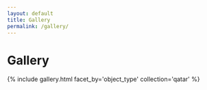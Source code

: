 ```yaml
---
layout: default
title: Gallery
permalink: /gallery/
---
```

<h1>Gallery</h1>

{% include gallery.html facet_by='object_type' collection='qatar' %}
